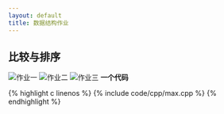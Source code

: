 ```yaml
---
layout: default
title: 数据结构作业
---
```


## 比较与排序

![作业一](https://i.miji.bid/2025/02/10/3c7b380dbdbe5bc559157ddff5f296f7.png)
![作业二](https://i.miji.bid/2025/02/10/feb181107ea0afb1a4095222812fbb4a.png)
![作业三](https://i.miji.bid/2025/02/10/5e52e7a970fa9a88b62cc6c3d0b4dab4.png)
**一个代码**

{% highlight c linenos %}
{% include code/cpp/max.cpp %}
{% endhighlight %}
